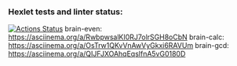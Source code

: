 ### Hexlet tests and linter status:
[![Actions Status](https://github.com/PaulKuznetsov3/frontend-project-44/workflows/hexlet-check/badge.svg)](https://github.com/PaulKuznetsov3/frontend-project-44/actions)
brain-even: https://asciinema.org/a/RwbpwsalKI0RJ7olrSGH8oCbN
brain-calc: https://asciinema.org/a/OsTrw1QKvVnAwVyGkxi6RAVUm
brain-gcd: https://asciinema.org/a/QIJFJXOAhqEqslfnA5vG0180D